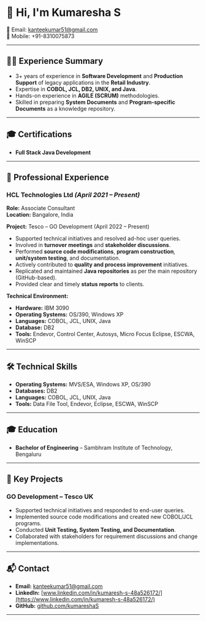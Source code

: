 # 👋 Hi, I'm Kumaresha S  

📧 Email: [kanteekumar51@gmail.com](mailto:kanteekumar51@gmail.com)  
📱 Mobile: +91-8310075873  

---

## 🧑‍💻 Experience Summary  
- 3+ years of experience in **Software Development** and **Production Support** of legacy applications in the **Retail Industry**.  
- Expertise in **COBOL, JCL, DB2, UNIX, and Java**.  
- Hands-on experience in **AGILE (SCRUM)** methodologies.  
- Skilled in preparing **System Documents** and **Program-specific Documents** as a knowledge repository.  

---

## 🎓 Certifications  
- **Full Stack Java Development**  

---

## 💼 Professional Experience  

### **HCL Technologies Ltd** *(April 2021 – Present)*  
**Role:** Associate Consultant  
**Location:** Bangalore, India  

**Project:** Tesco – GO Development (April 2022 – Present)  
- Supported technical initiatives and resolved ad-hoc user queries.  
- Involved in **turnover meetings** and **stakeholder discussions**.  
- Performed **source code modifications**, **program construction**, **unit/system testing**, and documentation.  
- Actively contributed to **quality and process improvement** initiatives.  
- Replicated and maintained **Java repositories** as per the main repository (GitHub-based).  
- Provided clear and timely **status reports** to clients.  

**Technical Environment:**  
- **Hardware:** IBM 3090  
- **Operating Systems:** OS/390, Windows XP  
- **Languages:** COBOL, JCL, UNIX, Java  
- **Database:** DB2  
- **Tools:** Endevor, Control Center, Autosys, Micro Focus Eclipse, ESCWA, WinSCP  

---

## 🛠 Technical Skills  
- **Operating Systems:** MVS/ESA, Windows XP, OS/390  
- **Databases:** DB2  
- **Languages:** COBOL, JCL, UNIX, Java  
- **Tools:** Data File Tool, Endevor, Eclipse, ESCWA, WinSCP  

---

## 🎓 Education  
- **Bachelor of Engineering** – Sambhram Institute of Technology, Bengaluru  

---

## 📂 Key Projects  
### **GO Development – Tesco UK**  
- Supported technical initiatives and responded to end-user queries.  
- Implemented source code modifications and created new COBOL/JCL programs.  
- Conducted **Unit Testing, System Testing, and Documentation**.  
- Collaborated with stakeholders for requirement discussions and change implementations.  

---

## 📬 Contact  
- **Email:** [kanteekumar51@gmail.com](mailto:kanteekumar51@gmail.com)  
- **LinkedIn:** [www.linkedin.com/in/kumaresh-s-48a526172/](https://www.linkedin.com/in/kumaresh-s-48a526172/)  
- **GitHub:** [github.com/kumareshaS](https://github.com/kumareshaS](https://github.com/KumareshaS/kumareshaS.github.io))  

---
